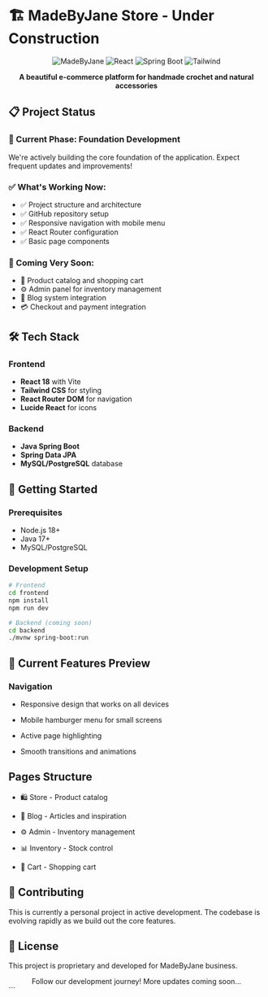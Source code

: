 # 🏗️ MadeByJane Store - Under Construction

<div align="center">

![MadeByJane](https://img.shields.io/badge/Status-🚧_Active_Development-orange)
![React](https://img.shields.io/badge/Frontend-React_Vite-61DAFB?logo=react)
![Spring Boot](https://img.shields.io/badge/Backend-Spring_Boot-6DB33F?logo=springboot)
![Tailwind](https://img.shields.io/badge/Styling-Tailwind_CSS-38B2AC?logo=tailwindcss)

**A beautiful e-commerce platform for handmade crochet and natural accessories**

</div>

## 📋 Project Status

### 🚧 Current Phase: Foundation Development
We're actively building the core foundation of the application. Expect frequent updates and improvements!

### ✅ What's Working Now:
- ✅ Project structure and architecture
- ✅ GitHub repository setup
- ✅ Responsive navigation with mobile menu
- ✅ React Router configuration
- ✅ Basic page components

### 🔄 Coming Very Soon:
- 🛒 Product catalog and shopping cart
- ⚙️ Admin panel for inventory management
- 📝 Blog system integration
- 💳 Checkout and payment integration

## 🛠️ Tech Stack

### Frontend
- **React 18** with Vite
- **Tailwind CSS** for styling
- **React Router DOM** for navigation
- **Lucide React** for icons

### Backend
- **Java Spring Boot**
- **Spring Data JPA**
- **MySQL/PostgreSQL** database

## 🚀 Getting Started

### Prerequisites
- Node.js 18+ 
- Java 17+
- MySQL/PostgreSQL

### Development Setup
```bash
# Frontend
cd frontend
npm install
npm run dev

# Backend (coming soon)
cd backend
./mvnw spring-boot:run
```
## 📱 Current Features Preview
### Navigation
- Responsive design that works on all devices

- Mobile hamburger menu for small screens

- Active page highlighting

- Smooth transitions and animations

## Pages Structure
- 🛍️ Store - Product catalog

- 📝 Blog - Articles and inspiration

- ⚙️ Admin - Inventory management

- 📊 Inventory - Stock control

- 🛒 Cart - Shopping cart

## 🤝 Contributing
This is currently a personal project in active development. The codebase is evolving rapidly as we build out the core features.

## 📄 License
This project is proprietary and developed for MadeByJane business.

<div align="center">
Follow our development journey!
More updates coming soon...

</div> ```




